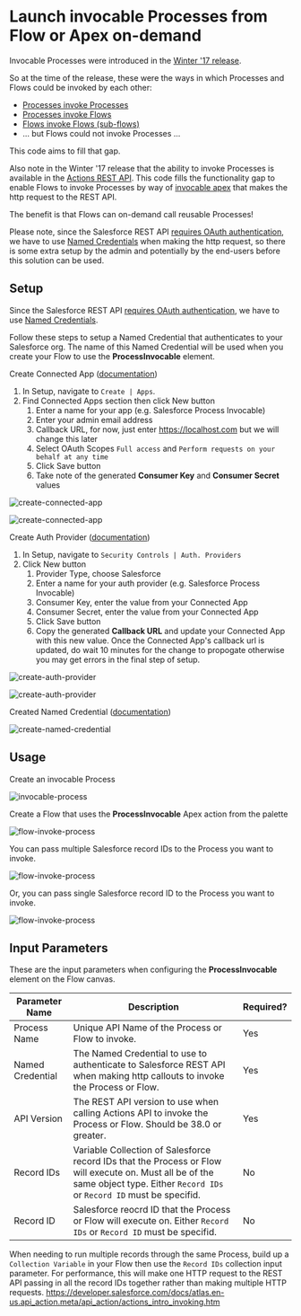 # Launch invocable Processes from Flow or Apex on-demand

Invocable Processes were introduced in the [Winter '17 release](https://releasenotes.docs.salesforce.com/en-us/winter17/release-notes/rn_forcecom_process_in_process.htm).

So at the time of the release, these were the ways in which Processes and Flows could be invoked by each other:
* [Processes invoke Processes](https://help.salesforce.com/articleView?id=process_action_invoke_process.htm)
* [Processes invoke Flows](https://help.salesforce.com/articleView?id=process_action_flow.htm)
* [Flows invoke Flows (sub-flows)](https://developer.salesforce.com/docs/atlas.en-us.204.0.salesforce_vpm_guide.meta/salesforce_vpm_guide/vpm_designer_elements_subflow.htm)
* ... but Flows could not invoke Processes ...

This code aims to fill that gap.

Also note in the Winter '17 release that the ability to invoke Processes is available in
the [Actions REST API](https://developer.salesforce.com/docs/atlas.en-us.api_action.meta/api_action/actions_obj_flow.htm).
This code fills the functionality gap to enable Flows to invoke Processes
by way of [invocable apex](https://developer.salesforce.com/docs/atlas.en-us.salesforce_vpm_guide.meta/salesforce_vpm_guide/vpm_designer_elements_apex_invocable.htm) that makes the http request to the REST API.

The benefit is that Flows can on-demand call reusable Processes!

Please note, since the Salesforce REST API [requires OAuth authentication](https://developer.salesforce.com/docs/atlas.en-us.api_rest.meta/api_rest/intro_understanding_authentication.htm), we have to use
[Named Credentials](https://developer.salesforce.com/docs/atlas.en-us.apexcode.meta/apexcode/apex_callouts_named_credentials.htm) when making the http request, so there is some extra
setup by the admin and potentially by the end-users before this solution can be used.


Setup
-----

Since the Salesforce REST API [requires OAuth authentication](https://developer.salesforce.com/docs/atlas.en-us.api_rest.meta/api_rest/intro_understanding_authentication.htm), we have to use
[Named Credentials](https://developer.salesforce.com/docs/atlas.en-us.apexcode.meta/apexcode/apex_callouts_named_credentials.htm).

Follow these steps to setup a Named Credential that authenticates to your Salesforce org. The name of this Named Credential will be used when you create your Flow to use the **ProcessInvocable** element.

Create Connected App ([documentation](https://help.salesforce.com/articleView?id=connected_app_create.htm))

1. In Setup, navigate to `Create | Apps`.
2. Find Connected Apps section then click New button
    1. Enter a name for your app (e.g. Salesforce Process Invocable)
    2. Enter your admin email address
    3. Callback URL, for now, just enter https://localhost.com but we will change this later
    4. Select OAuth Scopes `Full access` and `Perform requests on your behalf at any time`
    5. Click Save button
    6. Take note of the generated **Consumer Key** and **Consumer Secret** values

![create-connected-app](images/create-connected-app.png)

![create-connected-app](images/create-connected-app-2.png)

Create Auth Provider ([documentation](https://help.salesforce.com/articleView?id=sso_provider_sfdc.htm))

1. In Setup, navigate to `Security Controls | Auth. Providers`
2. Click New button
    1. Provider Type, choose Salesforce
    2. Enter a name for your auth provider (e.g. Salesforce Process Invocable)
    3. Consumer Key, enter the value from your Connected App
    4. Consumer Secret, enter the value from your Connected App
    5. Click Save button
    6. Copy the generated **Callback URL** and update your Connected App with this new value. Once the Connected App's callback url is updated, do wait 10 minutes for the change to propogate otherwise you may get errors in the final step of setup.

![create-auth-provider](images/create-auth-provider.png)

![create-auth-provider](images/create-auth-provider-2.png)

Created Named Credential ([documentation](https://help.salesforce.com/articleView?id=named_credentials_define.htm))

![create-named-credential](images/create-named-credential.png)


Usage
-----

Create an invocable Process

![invocable-process](images/invocable-process.png)

Create a Flow that uses the **ProcessInvocable** Apex action from the palette

![flow-invoke-process](images/flow-invoke-process.png)

You can pass multiple Salesforce record IDs to the Process you want to invoke.

![flow-invoke-process](images/flow-invoke-process-multiple-records.png)

Or, you can pass single Salesforce record ID to the Process you want to invoke.

![flow-invoke-process](images/flow-invoke-process-single-record.png)


Input Parameters
----------------

These are the input parameters when configuring the **ProcessInvocable** element on the Flow canvas.

| Parameter Name   | Description | Required? |
|------------------|-------------|-----------|
| Process Name     | Unique API Name of the Process or Flow to invoke. | Yes |
| Named Credential | The Named Credential to use to authenticate to Salesforce REST API when making http callouts to invoke the Process or Flow. | Yes |
| API Version      | The REST API version to use when calling Actions API to invoke the Process or Flow. Should be 38.0 or greater. | Yes |
| Record IDs       | Variable Collection of Salesforce record IDs that the Process or Flow will execute on. Must all be of the same object type. Either `Record IDs` or `Record ID` must be specifid. | No |
| Record ID        | Salesforce reocrd ID that the Process or Flow will execute on. Either `Record IDs` or `Record ID` must be specifid. | No |

When needing to run multiple records through the same Process, build up a `Collection Variable` in your Flow then use the `Record IDs` collection input parameter.
For performance, this will make one HTTP request to the REST API passing in all the record IDs together rather than making multiple HTTP requests.
https://developer.salesforce.com/docs/atlas.en-us.api_action.meta/api_action/actions_intro_invoking.htm